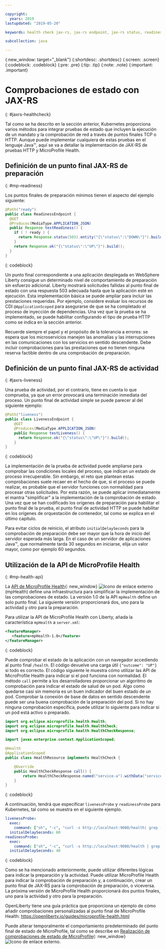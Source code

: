 ```yaml
---

copyright:
  years: 2019
lastupdated: "2019-05-20"

keywords: health check jax-rs, jax-rs endpoint, jax-rs status, readiness jax-rs, liveness jax-rs, microprofile health

subcollection: java

---
```


{:new_window: target="_blank"}
{:shortdesc: .shortdesc}
{:screen: .screen}
{:codeblock: .codeblock}
{:pre: .pre}
{:tip: .tip}
{:note: .note}
{:important: .important}

# Comprobaciones de estado con JAX-RS
{: #jaxrs-healthcheck}

Tal como se ha descrito en la sección anterior, Kubernetes proporciona varios métodos para integrar pruebas de estado que incluyen la ejecución de un mandato y la comprobación de red a través de puntos finales TCP o HTTP. Aunque puede implementar cualquiera de estas pruebas en el lenguaje Java&trade;, aquí se va a detallar la implementación de JAX-RS de pruebas HTTP y MicroProfile Health.

## Definición de un punto final JAX-RS de preparación
{: #mp-readiness}

Los puntos finales de preparación mínimos tienen el aspecto del ejemplo siguiente:

```java
@Path("ready")
public class ReadinessEndpoint {
  @GET
  @Produces(MediaType.APPLICATION_JSON)
  public Response testReadiness() {
    if ( ! ready ) {
      return Response.status(503).entity("{\"status\":\"DOWN\"}").build();
    }
    return Response.ok("{\"status\":\"UP\"}").build();
  }
}
```
{: codeblock}

Un punto final correspondiente a una aplicación desplegada en WebSphere Liberty consigue un determinado nivel de comportamiento de preparación sin esfuerzo adicional. Liberty mostrará solicitudes fallidas al punto final de estado con una respuesta 503 adecuada hasta que la aplicación esté en ejecución. Esta implementación básica se puede ampliar para incluir las prestaciones requeridas. Por ejemplo, considere evaluar los recursos de CDI `@ApplicationScoped` para asegurarse de que se ha completado el proceso de inyección de dependencias. Una vez que la prueba se ha implementado, se puede habilitar configurando el tipo de prueba HTTP como se indica en la sección anterior.

Recuerde siempre el papel y el propósito de la tolerancia a errores: se espera que los microservicios manejen las anomalías y las interrupciones en las comunicaciones con los servicios en sentido descendente. Debe incluir comprobaciones para las prestaciones que no tienen ninguna reserva factible dentro de una comprobación de preparación.

## Definición de un punto final JAX-RS de actividad
{: #jaxrs-liveness}

Una prueba de actividad, por el contrario, tiene en cuenta lo que comprueba, ya que un error provocará una terminación inmediata del proceso. Un punto final de actividad simple se puede parecer al del siguiente ejemplo:

```java
@Path("liveness")
public class LivenessEndpoint {
    @GET
    @Produces(MediaType.APPLICATION_JSON)
    public Response testLiveness() {
      return Response.ok("{\"status\":\"UP\"}").build();
    }
}
```
{: codeblock}

La implementación de la prueba de actividad puede ampliarse para comprobar las condiciones locales del proceso, que indican un estado de proceso irrecuperable. Sin embargo, el reto que plantean estas comprobaciones suele recaer en el hecho de que, si el proceso se puede realizar, es probable que el servidor funciones con normalidad para procesar otras solicitudes. Por esta razón, se puede aplicar inmediatamente el mantra "simplificar" a la implementación de la comprobación de estado. Una vez que se han codificado los orígenes de preparación para habilitar el punto final de la prueba, el punto final de actividad HTTP se puede habilitar en los orígenes de orquestación de contenedor, tal como se explica en el último capítulo.

Para evitar ciclos de reinicio, el atributo `initialDelaySeconds` para la comprobación de preparación debe ser mayor que la hora de inicio del servidor esperada más larga. En el caso de un servidor de aplicaciones Java&trade;, que normalmente tarda 30 segundos en iniciarse, elija un valor mayor, como por ejemplo 60 segundos.

## Utilización de la API de MicroProfile Health
{: #mp-health-api}

La [API de MicroProfile Health](https://www.ibm.com/support/knowledgecenter/en/SSEQTP_liberty/com.ibm.websphere.wlp.doc/ae/twlp_microprofile_healthcheck.html){: new_window} ![Icono de enlace externo](../icons/launch-glyph.svg "Icono de enlace externo") (mpHealth) define una infraestructura para simplificar la implementación de las comprobaciones de estado. La versión 1.0 de la API
`mpHealth` define un solo punto final. La siguiente versión proporcionará dos, uno para la actividad y otro para la preparación.

Para utilizar la API de MicroProfile Health con Liberty, añada la característica `mpHealth` a `server.xml`:

```xml
<featureManager>
   <feature>mpHealth-1.0</feature>
</featureManager>
```
{: codeblock}

Puede comprobar el estado de la aplicación con un navegador accediendo al punto final `/health`. El código devuelve una carga útil `{"outcome": "UP"}` si todo es correcto. El código siguiente le muestra cómo utilizar las API de MicroProfile Health para indicar si el pod funciona con normalidad. El método `call` permite a los desarrolladores proporcionar un algoritmo de comprobación para indicar el estado de salud de un pod. Algo como quedarse casi sin memoria es un buen indicador del buen estado de un pod. Comprobar la conexión de base de datos en sentido descendente puede ser una buena comprobación de la preparación del pod. Si no hay ninguna comprobación específica, puede utilizar lo siguiente para indicar si un pod está activo o preparado.

```java
import org.eclipse.microprofile.health.Health;
import org.eclipse.microprofile.health.HealthCheck;
import org.eclipse.microprofile.health.HealthCheckResponse;

import javax.enterprise.context.ApplicationScoped;

@Health
@ApplicationScoped
public class HealthResource implements HealthCheck {

    @Override
    public HealthCheckResponse call() {
        return HealthCheckResponse.named("service-a").withData("service-a", "ok").up().build();
    }
}
```
{: codeblock}

A continuación, tendrá que especificar `livenessProbe` y `readinessProbe` para Kubernetes, tal como se muestra en el siguiente ejemplo.
```yaml
livenessProbe:
  exec:
    command: ["sh", "-c", "curl -s http://localhost:9080/health| grep -q service-a"]
  initialDelaySeconds: 60
readinessProbe:
  exec:
    command: ["sh", "-c", "curl -s http://localhost:9080/health | grep -q service-a"]
  initialDelaySeconds: 40
```
{: codeblock}

Como se ha mencionado anteriormente, puede utilizar diferentes lógicas para indicar la preparación y la actividad. Puede utilizar MicroProfile Health para indicar la comprobación de preparación y, a continuación, crear un punto final de JAX-RS para la comprobación de preparación, o viceversa. La próxima versión de MicroProfile Health proporcionará dos puntos finales, uno para la actividad y otro para la preparación.

OpenLiberty tiene una guía práctica que proporciona un ejemplo de cómo añadir comprobaciones personalizadas al punto final de MicroProfile Health: https://openliberty.io/guides/microprofile-health.html

Puede alterar temporalmente el comportamiento predeterminado del punto final de estado de MicroProfile, tal como se describe en [Realización de comprobaciones de estado de MicroProfile](https://www.ibm.com/support/knowledgecenter/en/SSEQTP_liberty/com.ibm.websphere.wlp.doc/ae/twlp_microprofile_healthcheck.html){: new_window} ![Icono de enlace externo](../icons/launch-glyph.svg "Icono de enlace externo").

